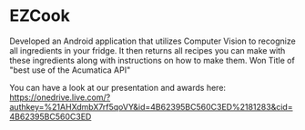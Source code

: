 # EZCook

Developed an Android application that utilizes Computer Vision to recognize all ingredients in your fridge. 
It then returns all recipes you can make with these ingredients along with instructions on how to make them.
Won Title of "best use of the Acumatica API"

You can have a look at our presentation and awards here: 
https://onedrive.live.com/?authkey=%21AHXdmbX7rf5qoVY&id=4B62395BC560C3ED%2181283&cid=4B62395BC560C3ED

